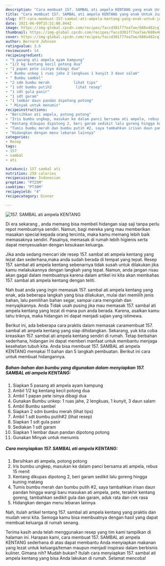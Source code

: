 ```yaml
---
description: "Cara membuat 157. SAMBAL ati ampela KENTANG yang enak Untuk Jualan"
title: "Cara membuat 157. SAMBAL ati ampela KENTANG yang enak Untuk Jualan"
slug: 977-cara-membuat-157-sambal-ati-ampela-kentang-yang-enak-untuk-jualan
date: 2021-06-09T15:51:08.844Z
image: https://img-global.cpcdn.com/recipes/faccd301f77ea7ae/680x482cq70/157-sambal-ati-ampela-kentang-foto-resep-utama.jpg
thumbnail: https://img-global.cpcdn.com/recipes/faccd301f77ea7ae/680x482cq70/157-sambal-ati-ampela-kentang-foto-resep-utama.jpg
cover: https://img-global.cpcdn.com/recipes/faccd301f77ea7ae/680x482cq70/157-sambal-ati-ampela-kentang-foto-resep-utama.jpg
author: Bernard Johnson
ratingvalue: 3.6
reviewcount: 14
recipeingredient:
- "5 pasang ati ampela ayam kampung"
- "1/2 kg kentang kecil potong dua"
- "1 papan pete isinya dibagi dua"
- " Bumbu unkep 1 ruas jahe 2 lengkuas 1 kunyit 3 daun salam"
- " Bumbu sambel"
- "2 sdm bumbu merah           lihat tips"
- "1 sdt bumbu putih2           lihat resep"
- "1 sdt gula pasir"
- "1 sdt garam"
- "1 lembar daun pandan dipotong potong"
- " Minyak untuk menumis"
recipeinstructions:
- "Bersihkan ati ampela, potong potong"
- "Iris bumbu ungkep, masukan ke dalam panci bersama ati ampela, rebus 15 menit"
- "Kentang dikupas dipotong 2, beri garam sedikit lalu goreng hingga kuning matang"
- "Tumis bumbu merah dan bumbu putih #2, saya tambahkan irisan daun pandan hingga wangi baru masukan ati ampela, pete, terakhir kentang goreng, tambahkan sedikit gula dan garam, aduk rata dan cek rasa"
- "Hidangkan dengan menu lebaran lainnya"
categories:
- Resep
tags:
- 157
- sambal
- ati

katakunci: 157 sambal ati 
nutrition: 259 calories
recipecuisine: Indonesian
preptime: "PT25M"
cooktime: "PT30M"
recipeyield: "4"
recipecategory: Dinner

---
```



![157. SAMBAL ati ampela KENTANG](https://img-global.cpcdn.com/recipes/faccd301f77ea7ae/680x482cq70/157-sambal-ati-ampela-kentang-foto-resep-utama.jpg)

Di era  sekarang , anda memang bisa membeli hidangan siap saji tanpa perlu repot membuatnya sendiri. Namun, bagi mereka yang mau memberikan masakan special kepada orang tercinta, maka kamu memang lebih baik memasaknya sendiri. Pasalnya, memasak di rumah lebih higienis serta dapat menyesuaikan dengan kesukaan keluarga.

Jika anda sedang mencari ide resep 157. sambal ati ampela kentang yang lezat dan sederhana,maka anda sudah berada di tempat yang tepat. Resep 157. sambal ati ampela kentang  sebenarnya tidak susah untuk dilakukan jika kamu melakukannya dengan langkah yang tepat. Namun, anda jangan risau akan gagal dalam membuatnya 
karena dalam artikel ini kita akan membahas 157. sambal ati ampela kentang dengan teliti.  



Nah buat anda yang ingin memasak 157. sambal ati ampela kentang yang enak, ada beberapa langkah yang bisa dilakukan, mulai dari memilih jenis bahan, lalu pemilihan bahan segar, sampai cara mengolah dan menyajikannya. Anda Tidak usah pusing jika mau memasak 157. sambal ati ampela kentang yang lezat di mana pun anda berada. Karena, asalkan kamu  tahu triknya, maka hidangan ini dapat menjadi sajian yang istimewa.

Berikut ini, ada beberapa cara praktis  dalam memasak caramembuat 157. sambal ati ampela kentang yang siap dihidangkan. Sekarang, yuk kita coba kreasikan 157. sambal ati ampela kentang sendiri di rumah. Tetap berbahan sederhana, hidangan ini dapat memberi manfaat untuk membantu menjaga kesehatan tubuh kita. Anda bisa membuat 157. SAMBAL ati ampela KENTANG memakai 11 bahan dan 5 langkah pembuatan. Berikut ini cara untuk membuat hidangannya.

<!--inarticleads1-->

##### Bahan-bahan dan bumbu yang digunakan dalam menyiapkan 157. SAMBAL ati ampela KENTANG:

1. Siapkan 5 pasang ati ampela ayam kampung
1. Ambil 1/2 kg kentang kecil potong dua
1. Ambil 1 papan pete isinya dibagi dua
1. Gunakan  Bumbu unkep: 1 ruas jahe, 2 lengkuas, 1 kunyit, 3 daun salam
1. Ambil  Bumbu sambel
1. Siapkan 2 sdm bumbu merah           (lihat tips)
1. Ambil 1 sdt bumbu putih#2           (lihat resep)
1. Siapkan 1 sdt gula pasir
1. Sediakan 1 sdt garam
1. Siapkan 1 lembar daun pandan dipotong potong
1. Gunakan  Minyak untuk menumis




<!--inarticleads2-->

##### Cara menyiapkan 157. SAMBAL ati ampela KENTANG:

1. Bersihkan ati ampela, potong potong
1. Iris bumbu ungkep, masukan ke dalam panci bersama ati ampela, rebus 15 menit
1. Kentang dikupas dipotong 2, beri garam sedikit lalu goreng hingga kuning matang
1. Tumis bumbu merah dan bumbu putih #2, saya tambahkan irisan daun pandan hingga wangi baru masukan ati ampela, pete, terakhir kentang goreng, tambahkan sedikit gula dan garam, aduk rata dan cek rasa
1. Hidangkan dengan menu lebaran lainnya




Nah, itulah artikel tentang  157. sambal ati ampela kentang  yang praktis dan mudah versi kita. Semoga kamu bisa membuatnya dengan hasil yang dapat membuat keluarga di rumah senang. 

Terima kasih anda telah menggunakan resep yang tim kami tampilkan di halaman ini. Harapan kami, cara membuat  157. SAMBAL ati ampela KENTANG sederhana di atas dapat membantu Anda menyiapkan makanan yang lezat untuk keluarga/teman maupun menjadi inspirasi dalam berbisnis kuliner. Gimana nih? Mudah bukan? Itulah cara menyiapkan 157. sambal ati ampela kentang yang bisa Anda lakukan di rumah. Selamat mencoba!

